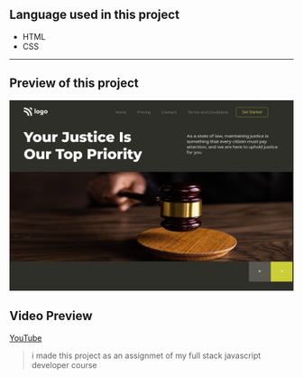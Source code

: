 ## Language used in this project
- HTML
- CSS

***

## Preview of this project
![](./pro3.png)

## Video Preview

[YouTube](https://youtu.be/Q9fbajaSthc "youtube link")

>i made this project as an assignmet of my full stack javascript developer course